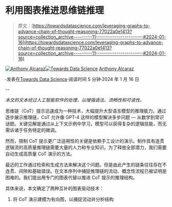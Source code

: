 # 利用图表推进思维链推理

> 原文：[https://towardsdatascience.com/leveraging-graphs-to-advance-chain-of-thought-reasoning-77022a0e1413?source=collection_archive---------11-----------------------#2024-01-16](https://towardsdatascience.com/leveraging-graphs-to-advance-chain-of-thought-reasoning-77022a0e1413?source=collection_archive---------11-----------------------#2024-01-16)

[](https://medium.com/@alcarazanthony1?source=post_page---byline--77022a0e1413--------------------------------)[![Anthony Alcaraz](../Images/6a71a1752677bd07c384246fb0c7f7e8.png)](https://medium.com/@alcarazanthony1?source=post_page---byline--77022a0e1413--------------------------------)[](https://towardsdatascience.com/?source=post_page---byline--77022a0e1413--------------------------------)[![Towards Data Science](../Images/a6ff2676ffcc0c7aad8aaf1d79379785.png)](https://towardsdatascience.com/?source=post_page---byline--77022a0e1413--------------------------------) [Anthony Alcaraz](https://medium.com/@alcarazanthony1?source=post_page---byline--77022a0e1413--------------------------------)

·发表在[Towards Data Science](https://towardsdatascience.com/?source=post_page---byline--77022a0e1413--------------------------------)·阅读时间 5 分钟·2024 年 1 月 16 日

--

*本文的文本经过人工智能软件的处理，以增强语法、流畅性和可读性。*

思维链（CoT）提示迅速成为一种技术，大幅提升大型语言模型的推理能力。通过逐步展示推理链，CoT 允许像 GPT-4 这样的模型解决多步问题 — 从数学到常识谜题。关键见解是通过从上下文示例中学习，模型可以获得复杂的逻辑技能，而无需诉诸于任务特定的微调。

然而，限制 CoT 提示更广泛适用性的关键是依赖手工设计的演示。制作具有连贯逻辑流的高质量推理链需要大量的人力和专业知识。为了释放全部潜力，我们需要自动生成高质量 CoT 演示的方法。

最近的工作通过检索和生成方法来解决这个问题。但是由此产生的链条往往存在不连贯、间隙和基础错误。在文本序列中捕捉推理链的流动、概念性流程已被证明是困难的。我们提出用专门的图表代替以推进 CoT 提示的推理结构。

具体来说，本文确定了两种互补的图表驱动技术：

1.  将 CoT 演示建模为有向图，以捕捉流动并分析结构
